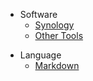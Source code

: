 
* Software
  * [Synology](/software/synology/)
  * [Other Tools](/software/tools/)
  <!-- * [Docker](/software/docker/) -->
<!-- * System -->
  <!-- * [Linux](/system/linux/) -->
  <!-- * [Windows](/system/windows/) -->
  <!-- * [Database](/system/db/) -->
  <!-- * [Message Queue](/system/queue/) -->
* Language
  * [Markdown](/language/md/)
  <!-- * [JavaScript](/language/js/) -->
  <!-- * [PHP](/language/php/) -->
  